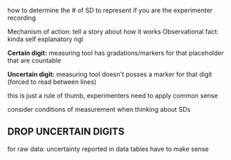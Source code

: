 how to determine the # of SD to represent if you are the experimenter recording

Mechanism of action: tell a story about how it works
Observational fact: kinda self explanatory ngl

**Certain digit:** measuring tool has gradations/markers for that placeholder that are countable

**Uncertain digit:** measuring tool doesn't posses a marker for that digit (forced to read between lines)

this is just a rule of thumb, experimenters need to apply common sense

consider conditions of measurement when thinking about SDs 


## DROP UNCERTAIN DIGITS

for raw data: uncertainty reported in data tables have to make sense
